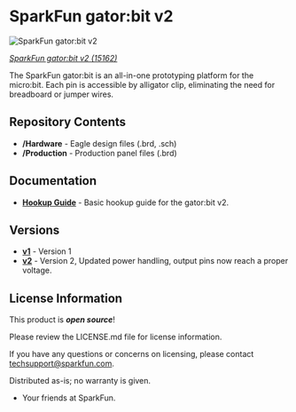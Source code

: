 SparkFun gator:bit v2
========================================

![SparkFun gator:bit v2](https://cdn.sparkfun.com/r/500-500/assets/parts/1/3/5/5/1/15162-SparkFun_Gator-bit-03.jpg)

[*SparkFun gator:bit v2 (15162)*](https://www.sparkfun.com/products/15162)

The SparkFun gator:bit is an all-in-one prototyping platform for the micro:bit. Each pin is accessible by alligator clip, eliminating the need for breadboard or jumper wires.

Repository Contents
------------------
* **/Hardware** - Eagle design files (.brd, .sch)
* **/Production** - Production panel files (.brd)

Documentation
--------------
* **[Hookup Guide](https://learn.sparkfun.com/tutorials/sparkfun-gatorbit-v20-hookup-guide)** - Basic hookup guide for the gator:bit v2.

Versions
--------------
* **[v1](https://github.com/sparkfun/gator_bit/tree/1946f18c255ed24e2dfae9c41c10e22ecbaa3b44)** - Version 1
* **[v2](https://github.com/sparkfun/gator_bit/)** - Version 2, Updated power handling, output pins now reach a proper voltage.

License Information
-------------------

This product is _**open source**_! 

Please review the LICENSE.md file for license information. 

If you have any questions or concerns on licensing, please contact techsupport@sparkfun.com.

Distributed as-is; no warranty is given.

- Your friends at SparkFun.

_<COLLABORATION CREDIT>_
